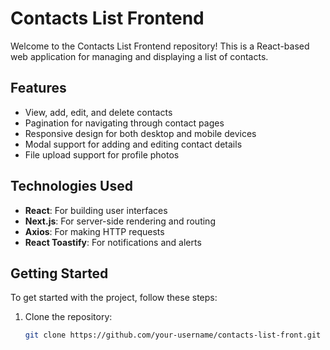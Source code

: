 # Contacts List Frontend

Welcome to the Contacts List Frontend repository! This is a React-based web application for managing and displaying a list of contacts.

## Features

- View, add, edit, and delete contacts
- Pagination for navigating through contact pages
- Responsive design for both desktop and mobile devices
- Modal support for adding and editing contact details
- File upload support for profile photos

## Technologies Used

- **React**: For building user interfaces
- **Next.js**: For server-side rendering and routing
- **Axios**: For making HTTP requests
- **React Toastify**: For notifications and alerts

## Getting Started

To get started with the project, follow these steps:

1. Clone the repository:

   ```bash
   git clone https://github.com/your-username/contacts-list-front.git


